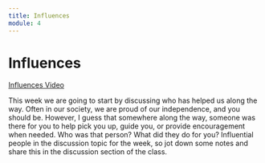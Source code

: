 ```yaml
---
title: Influences
module: 4
---
```


# Influences

<p><a href="//www.youtube.com/embed/gZEKCcVHbXo" data-lity>Influences Video</a></p>

This week we are going to start by discussing who has helped us along the way.  Often in our society, we are proud of our independence, and you should be. However, I guess that somewhere along the way, someone was there for you to help pick you up, guide you, or provide encouragement when needed.  Who was that person?  What did they do for you?  Influential people in the discussion topic for the week, so jot down some notes and share this in the discussion section of the class.